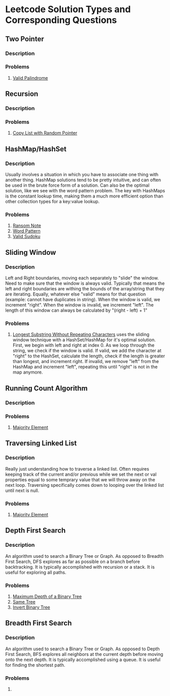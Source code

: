 # Leetcode Solution Types and Corresponding Questions

## Two Pointer

### Description

### Problems

1. [Valid Palindrome](https://leetcode.com/problems/valid-palindrome/)

## Recursion

### Description

### Problems

1. [Copy List with Random Pointer](https://leetcode.com/problems/copy-list-with-random-pointer/)

## HashMap/HashSet

### Description

Usually involves a situation in which you have to associate one thing with another thing. HashMap solutions
tend to be pretty intuitive, and can often be used in the brute force form of a solution. Can also be the optimal solution, like we see with
the word pattern problem. The key with HashMaps is the constant lookup time, making them a much more efficient option than other collection
types for a key:value lookup.

### Problems

1. [Ransom Note](https://leetcode.com/problems/ransom-note/description/)
2. [Word Pattern](https://leetcode.com/problems/word-pattern/description/)
3. [Valid Sudoku](https://leetcode.com/problems/valid-sudoku/description/)

## Sliding Window

### Description

Left and Right boundaries, moving each separately to "slide" the window. Need to make sure that the window is always valid. Typically that means the left and
right boundaries are withing the bounds of the array/string that they are iterating. Equally, whatever else "valid" means for that question
(example: cannot have duplicates in string). When the window is valid, we increment "right". When the window is invalid, we increment "left".
The length of this window can always be calculated by "(right - left) + 1"

### Problems

1. [Longest Substring Without Repeating Characters](https://leetcode.com/problems/longest-substring-without-repeating-characters/description/) uses the sliding
   window technique with a HashSet/HashMap for it's optimal solution. First, we begin with left and right at index 0. As we loop through the string, we check
   if the window is valid. If valid, we add the character at "right" to the HashSet, calculate the length, check if the length is greater than longest, and
   increment right. If invalid, we remove "left" from the HashMap and increment "left", repeating this until "right" is not in the map anymore.

## Running Count Algorithm

### Description

### Problems

1. [Majority Element](https://leetcode.com/problems/majority-element/description/?envType=study-plan-v2&envId=top-interview-150)

## Traversing Linked List

### Description

Really just understanding how to traverse a linked list. Often requires keeping track of the current and/or previous while we set the next or val properties
equal to some temprary value that we will throw away on the next loop. Traversing specifically comes down to looping over the linked list until next is null.

### Problems

1. [Majority Element](https://leetcode.com/problems/majority-element/description/?envType=study-plan-v2&envId=top-interview-150)

## Depth First Search

### Description

An algorithm used to search a Binary Tree or Graph. As opposed to Breadth First Search, DFS explores as far as possible on a branch before
backtracking. It is typically accomplished with recursion or a stack. It is useful for exploring all paths.

### Problems

1. [Maximum Depth of a Binary Tree](https://leetcode.com/problems/maximum-depth-of-binary-tree/description/)
2. [Same Tree](https://leetcode.com/problems/same-tree/description/)
3. [Invert Binary Tree](https://leetcode.com/problems/invert-binary-tree/description/)

## Breadth First Search

### Description

An algorithm used to search a Binary Tree or Graph. As opposed to Depth First Search, BFS explores all neighbors at the current depth before
moving onto the next depth. It is typically accomplished using a queue. It is useful for finding the shortest path.

### Problems

1. []()
